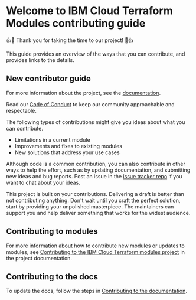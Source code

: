 # Welcome to IBM Cloud Terraform Modules contributing guide

:+1::tada: Thank you for taking the time to our project! :tada::+1:

This guide provides an overview of the ways that you can contribute, and provides links to the details.

## New contributor guide

For more information about the project, see the [documentation](https://terraform-ibm-modules.github.io/documentation/).

Read our [Code of Conduct](CODE_OF_CONDUCT.md) to keep our community approachable and respectable.

The following types of contributions might give you ideas about what you can contribute.

- Limitations in a current module
- Improvements and fixes to existing modules
- New solutions that address your use cases

Although code is a common contribution, you can also contribute in other ways to help the effort, such as by updating documentation, and submitting new ideas and bug reports. Post an issue in the [issue tracker repo](https://github.com/terraform-ibm-modules/terraform-ibm-issue-tracker/issues) if you want to chat about your ideas.

This project is built on your contributions. Delivering a draft is better than not contributing anything. Don't wait until you craft the perfect solution, start by providing your unpolished masterpiece. The maintainers can support you and help deliver something that works for the widest audience.

## Contributing to modules

For more information about how to contribute new modules or updates to modules, see [Contributing to the IBM Cloud Terraform modules project](https://terraform-ibm-modules.github.io/documentation/#/contribute-module) in the project documentation.

## Contributing to the docs

To update the docs, follow the steps in [Contributing to the documentation](https://terraform-ibm-modules.github.io/documentation/#/contribute-docs).
